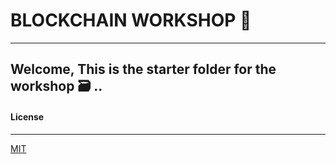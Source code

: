 
# BLOCKCHAIN WORKSHOP 🌌 
---

## Welcome, This is the starter folder for the workshop 🗃 ..


#### License
---
[MIT](https://choosealicense.com/licenses/mit/)  
